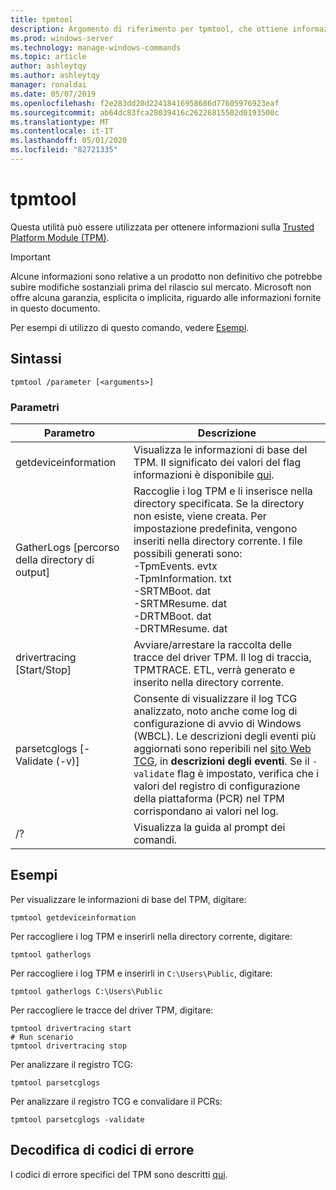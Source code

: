 ```yaml
---
title: tpmtool
description: Argomento di riferimento per tpmtool, che ottiene informazioni sul Trusted Platform Module.
ms.prod: windows-server
ms.technology: manage-windows-commands
ms.topic: article
author: ashleytqy
ms.author: ashleytqy
manager: ronaldai
ms.date: 05/07/2019
ms.openlocfilehash: f2e283dd20d22418416958686d77605976923eaf
ms.sourcegitcommit: ab64dc83fca28039416c26226815502d0193500c
ms.translationtype: MT
ms.contentlocale: it-IT
ms.lasthandoff: 05/01/2020
ms.locfileid: "82721335"
---
```

# <a name="tpmtool"></a>tpmtool

Questa utilità può essere utilizzata per ottenere informazioni sulla [Trusted Platform Module (TPM)](https://docs.microsoft.com/windows/security/information-protection/tpm/trusted-platform-module-overview).

>[!IMPORTANT]
>Alcune informazioni sono relative a un prodotto non definitivo che potrebbe subire modifiche sostanziali prima del rilascio sul mercato. Microsoft non offre alcuna garanzia, esplicita o implicita, riguardo alle informazioni fornite in questo documento.

Per esempi di utilizzo di questo comando, vedere [Esempi](#tpmtool_examples).

## <a name="syntax"></a>Sintassi

```
tpmtool /parameter [<arguments>]
```
### <a name="parameters"></a>Parametri

|Parametro|Descrizione|
|---------|-----------|
|getdeviceinformation|Visualizza le informazioni di base del TPM. Il significato dei valori del flag informazioni è disponibile [qui](https://docs.microsoft.com/windows/desktop/SecProv/win32-tpm-isreadyinformation#parameters).|
|GatherLogs [percorso della directory di output]|Raccoglie i log TPM e li inserisce nella directory specificata. Se la directory non esiste, viene creata. Per impostazione predefinita, vengono inseriti nella directory corrente. I file possibili generati sono: </br>-TpmEvents. evtx</br>-TpmInformation. txt</br>-SRTMBoot. dat</br>-SRTMResume. dat</br>-DRTMBoot. dat</br>-DRTMResume. dat</br>|
|drivertracing [Start/Stop]|Avviare/arrestare la raccolta delle tracce del driver TPM. Il log di traccia, TPMTRACE. ETL, verrà generato e inserito nella directory corrente.|
|parsetcglogs [-Validate (-v)]|Consente di visualizzare il log TCG analizzato, noto anche come log di configurazione di avvio di Windows (WBCL). Le descrizioni degli eventi più aggiornati sono reperibili nel [sito Web TCG](https://trustedcomputinggroup.org/resource/pc-client-specific-platform-firmware-profile-specification/), in **descrizioni degli eventi**. Se il `-validate` flag è impostato, verifica che i valori del registro di configurazione della piattaforma (PCR) nel TPM corrispondano ai valori nel log.|
|/?|Visualizza la guida al prompt dei comandi.|

## <a name="examples"></a><a name=tpmtool_examples></a>Esempi

Per visualizzare le informazioni di base del TPM, digitare:
```
tpmtool getdeviceinformation
```
Per raccogliere i log TPM e inserirli nella directory corrente, digitare:
```
tpmtool gatherlogs
```
Per raccogliere i log TPM e inserirli in `C:\Users\Public`, digitare:
```
tpmtool gatherlogs C:\Users\Public
```
Per raccogliere le tracce del driver TPM, digitare:
```
tpmtool drivertracing start
# Run scenario
tpmtool drivertracing stop
```
Per analizzare il registro TCG:
```
tpmtool parsetcglogs
```
Per analizzare il registro TCG e convalidare il PCRs:
```
tpmtool parsetcglogs -validate
```

## <a name="decoding-error-codes"></a>Decodifica di codici di errore

I codici di errore specifici del TPM sono descritti [qui](https://docs.microsoft.com/windows/desktop/com/com-error-codes-6).
